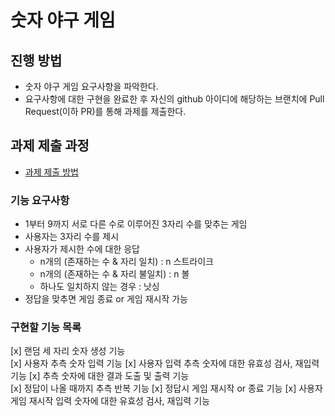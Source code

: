 # 숫자 야구 게임
## 진행 방법
* 숫자 야구 게임 요구사항을 파악한다.
* 요구사항에 대한 구현을 완료한 후 자신의 github 아이디에 해당하는 브랜치에 Pull Request(이하 PR)를 통해 과제를 제출한다.

## 과제 제출 과정
* [과제 제출 방법](https://github.com/next-step/nextstep-docs/tree/master/ent-precourse)

### 기능 요구사항
- 1부터 9까지 서로 다른 수로 이루어진 3자리 수를 맞추는 게임
- 사용자는 3자리 수를 제시
- 사용자가 제시한 수에 대한 응답
  - n개의 (존재하는 수 & 자리 일치)  : n 스트라이크
  - n개의 (존재하는 수 & 자리 불일치) : n 볼
  - 하나도 일치하지 않는 경우 : 낫싱
- 정답을 맞추면 게임 종료 or 게임 재시작 가능


### 구현할 기능 목록
[x] 랜덤 세 자리 숫자 생성 기능  
[x] 사용자 추측 숫자 입력 기능
[x] 사용자 입력 추측 숫자에 대한 유효성 검사, 재입력 기능
[x] 추측 숫자에 대한 결과 도출 및 출력 기능  
[x] 정답이 나올 때까지 추측 반복 기능 
[x] 정답시 게임 재시작 or 종료 기능 
[x] 사용자 게임 재시작 입력 숫자에 대한 유효성 검사, 재입력 기능